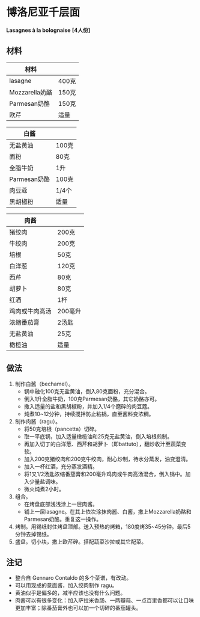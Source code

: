 # 博洛尼亚千层面

__Lasagnes à la bolognaise__
__[4人份]__

## 材料

| 材料 |   |
| --- | --- |
| lasagne | 400克 |
| Mozzarella奶酪 | 150克 |
| Parmesan奶酪 | 150克 |
| 欧芹 | 适量 |

| 白酱 |   |
| --- | --- |
| 无盐黄油 | 100克 |
| 面粉 | 80克 |
| 全脂牛奶 | 1升 |
| Parmesan奶酪 | 100克 |
| 肉豆蔻 | 1/4个 |
| 黑胡椒粉 | 适量 |

| 肉酱 |   |
| --- | --- |
| 猪绞肉 | 200克 |
| 牛绞肉 | 200克|
| 培根 | 50克 |
| 白洋葱 | 120克 |
| 西芹 | 80克 |
| 胡萝卜 | 80克 |
| 红酒 | 1杯 |
| 鸡肉或牛肉高汤 | 200毫升 |
| 浓缩番茄膏 | 2汤匙 |
| 无盐黄油 | 25克 |
| 橄榄油 | 适量 |

## 做法

1. 制作白酱（bechamel）。
	- 锅中融化100克无盐黄油，倒入80克面粉，充分混合。
	- 倒入1升全脂牛奶，100克Parmesan奶酪，其它奶酪亦可。
	- 撒入适量的盐和黑胡椒粉，并加入1/4个磨碎的肉豆蔻。
	- 炖煮10~12分钟，持续搅拌防止粘锅，直至酱料变浓稠。
2. 制作肉酱（ragu）。
	- 将50克培根（pancetta）切碎。
	- 取一平底锅，加入适量橄榄油和25克无盐黄油，倒入培根煎制。
	- 再加入切丁的白洋葱、西芹和胡萝卜（即battuto），翻炒收汁至蔬菜变软。
	- 加入200克猪绞肉和200克牛绞肉，耐心炒制，待水分蒸发，油变澄清。
	- 加入一杯红酒，充分蒸发酒精。
	- 将1又1/2汤匙浓缩番茄膏和200毫升鸡肉或牛肉高汤混合，倒入锅中。加入少量盐调味。
	- 微火炖煮2小时。
3. 组合。
	- 在烤盘底部浅浅涂上一层肉酱。
	- 铺上一层lasagne。在其上依次涂抹肉酱、白酱，撒上Mozzarella奶酪和Parmesan奶酪。重复这一操作。
4. 烤制。用锡纸封住烤盘顶部。送入预热的烤箱，180度烤35~45分钟。最后5分钟去掉锡纸。
5. 盛盘。切小块，撒上欧芹碎。搭配蔬菜沙拉或其它配菜。

## 注记

- 整合自 Gennaro Contaldo 的多个菜谱，有改动。
- 可以用现成的意面酱，加入绞肉制作 ragu。
- 黄油似乎是偏多的，减半应该也没有什么问题。
- 肉酱可以有很多变化：加入萨拉米香肠、一两瓣蒜、一点百里香都可以让口味更加丰富；除番茄膏外也可以加一个切碎的番茄罐头。